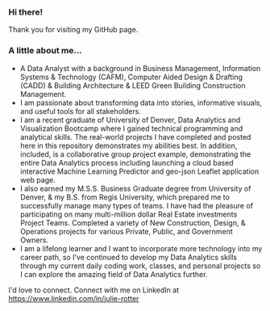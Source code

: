 ###  Hi there!   
Thank you for visiting my GitHub page.   
###  A little about me...
- A Data Analyst with a background in Business Management,  Information Systems & Technology (CAFM), Computer Aided Design & Drafting (CADD) & Building Architecture & LEED Green Building Construction Management.  
- I am passionate about transforming data into stories, informative visuals, and useful tools for all stakeholders.   
- I am a recent graduate of University of Denver, Data Analytics and Visualization Bootcamp where I gained technical programming and analytical skills.  The real-world projects I have completed and posted here in this repository demonstrates my abilities best.    In addition, included, is a collaborative group project example, demonstrating the entire Data Analytics process including launching a cloud based interactive Machine Learning Predictor and geo-json Leaflet application web page. 
- I also earned my M.S.S. Business Graduate degree from University of Denver, & my B.S. from Regis University, which prepared me to successfully manage many types of teams.  I have had the pleasure of participating on many multi-million dollar Real Estate investments Project Teams.  Completed a variety of New Construction, Design, & Operations projects for various Private, Public, and Government Owners.         
- I am a lifelong learner and I want to incorporate more technology into my career path, so I’ve continued to develop my Data Analytics skills through my current daily coding work, classes, and personal projects so I can explore the amazing field of Data Analytics further. 

I'd love to connect. Connect with me on LinkedIn at https://www.linkedin.com/in/julie-rotter


<!--### Languages and Platforms:
<code><img height="20" src="https://raw.githubusercontent.com/github/explore/80688e429a7d4ef2fca1e82350fe8e3517d3494d/topics/javascript/javascript.png"></code>
<code><img height="20" src="https://raw.githubusercontent.com/github/explore/80688e429a7d4ef2fca1e82350fe8e3517d3494d/topics/github/github.png"></code>


<code><img height="20" src="https://raw.githubusercontent.com/github/explore/80688e429a7d4ef2fca1e82350fe8e3517d3494d/topics/dotnet/dotnet.png"></code>
<code><img height="20" src="https://raw.githubusercontent.com/github/explore/80688e429a7d4ef2fca1e82350fe8e3517d3494d/topics/csharp/csharp.png"></code>
<code><img height="20" src="https://raw.githubusercontent.com/github/explore/80688e429a7d4ef2fca1e82350fe8e3517d3494d/topics/angular/angular.png"></code>
<code><img height="20" src="https://raw.githubusercontent.com/github/explore/80688e429a7d4ef2fca1e82350fe8e3517d3494d/topics/nodejs/nodejs.png"></code>-->  

